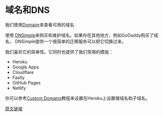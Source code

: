 # 域名和DNS

我们使用[Domainr](http://domai.nr/)来查看可用的域名

使用 [DNSimple](http://dnsimple.com/)来购买和维护域名。如果你在其他地方，例如GoDaddy购买了域名， DNSimple提供一个很简单的迁移服务可以把它切换过来。

我们喜欢它的简单性。它同时也提供了我们常用的模版：

- Heroku
- Google Apps
- Cloudflare
- Fastly
- GitHub Pages
- Netlify

你可以参考[Custom Domains](https://devcenter.heroku.com/articles/custom-domains)教程来设置在Heroku上设置根域名和子域名。

[原文链接](https://thoughtbot.com/playbook/production/domain-names-and-dns)
